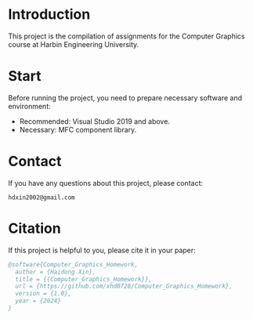 # Introduction

This project is the compilation of assignments for the Computer Graphics course at Harbin Engineering University.

# Start

Before running the project, you need to prepare necessary software and environment:

- Recommended: Visual Studio 2019 and above.
- Necessary: MFC component library.

# Contact

If you have any questions about this project, please contact:

```
hdxin2002@gmail.com
```

# Citation

If this project is helpful to you, please cite it in your paper:

```bibtex
@software{Computer_Graphics_Homework,
  author = {Haidong Xin},
  title = {{Computer_Graphics_Homework}},
  url = {https://github.com/xhd0728/Computer_Graphics_Homework},
  version = {1.0},
  year = {2024}
}
```
